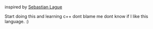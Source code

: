 inspired by [Sebastian Lague](https://www.youtube.com/@SebastianLague/)

Start doing this and learning c++ dont blame me dont know if I like this language. :)